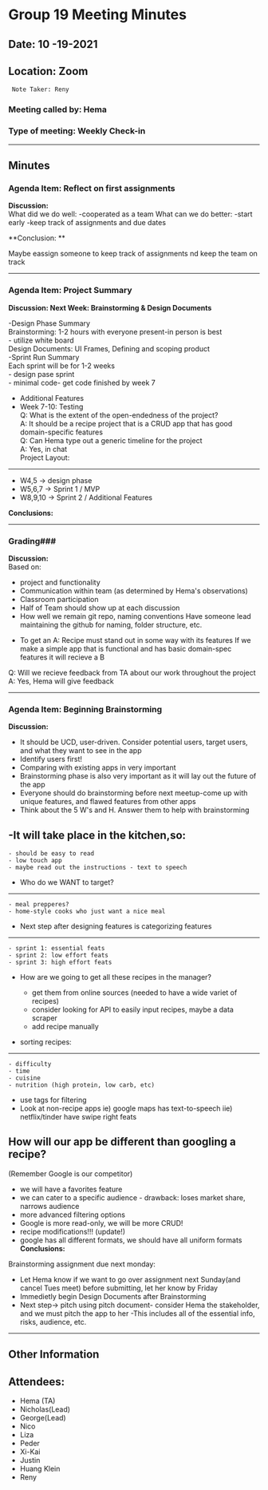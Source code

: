 # Group 19 Meeting Minutes #
## Date:  10 -19-2021 ##
## Location:  Zoom ##
     Note Taker: Reny

### **Meeting called by: Hema** ###

### **Type of meeting: Weekly Check-in**  ###
--------------------------------------

## Minutes ##

### Agenda Item: Reflect on first assignments ###

**Discussion:**  
What did we do well: 
-cooperated as a team
What can we do better: 
-start early
-keep track of assignments and due dates

**Conclusion: **

Maybe eassign someone to keep track of assignments nd keep the team on track

-------

### Agenda Item: Project Summary ###

**Discussion: Next Week: Brainstorming & Design Documents**  

-Design Phase Summary\
    Brainstorming: 1-2 hours with everyone present-in person is best\
    - utilize white board\
    Design Documents: UI Frames, Defining and scoping product\
-Sprint Run Summary\
    Each sprint will be for 1-2 weeks\
    - design pase sprint\
    - minimal code- get code finished by week 7
- Additional Features
- Week 7-10: Testing \
Q: What is the extent of the open-endedness of the project?\
A: It  should be a recipe project that is a CRUD app that has good domain-specific features\
Q: Can Hema type out a generic timeline for the project\
A: Yes, in chat\
Project Layout: 
--------------------------
- W4,5 -> design phase
- W5,6,7 -> Sprint 1 / MVP
- W8,9,10 -> Sprint 2 / Additional Features

**Conclusions:**

-------

### Grading###

**Discussion:**  
Based on:
- project and functionality
- Communication within team (as determined by Hema's observations)
- Classroom participation
- Half of Team should show up at each discussion
- How well we remain git repo, naming conventions
    Have someone lead maintaining the github for naming, folder structure, etc. 
* To get an A: Recipe must stand out in some way with its  features
  If we make a simple app that is functional and has basic domain-spec features it will recieve a B

Q: Will we recieve feedback from TA about our work throughout the project
A: Yes, Hema will give feedback

-------

### Agenda Item: Beginning Brainstorming ###

**Discussion:**  
- It should be UCD, user-driven. Consider potential users, target users, and what they want to see in the app
- Identify users first!
- Comparing with existing apps in very important
- Brainstorming phase is also very important as it will lay out the future of the app
- Everyone should do brainstorming before next meetup-come up with unique features, and flawed features from other apps
- Think about the 5 W's and H. Answer them to help with brainstorming


-It will take place in the kitchen,so:
------------
    - should be easy to read
    - low touch app
    - maybe read out the instructions - text to speech
    
    
- Who do we WANT to target?
-------------
    - meal prepperes?
    - home-style cooks who just want a nice meal
    
- Next step after designing features is categorizing features
--------------------
    - sprint 1: essential feats
    - sprint 2: low effort feats 
    - sprint 3: high effort feats
    
- How are we going to get all these recipes in the manager?
    - get them from online sources (needed to have a wide variet of recipes)
    - consider looking for API to easily input recipes, maybe a data scraper
    - add recipe manually

- sorting recipes:
----------
    - difficulty
    - time
    - cuisine
    - nutrition (high protein, low carb, etc)
- use tags for filtering 
- Look at non-recipe apps
ie) google maps has text-to-speech
iie) netflix/tinder have swipe right feats

How will our app be different than googling a recipe?
----------------
(Remember Google is our competitor)
- we will have a favorites feature 
- we can cater to a specific audience - drawback: loses market share, narrows audience
- more advanced filtering options
- Google is more read-only, we will be more CRUD!
- recipe modifications!!! (update!)
- google has all different formats, we should have all uniform formats
**Conclusions:**

Brainstorming assignment due next monday: 
- Let Hema know if we want to go over assignment next Sunday(and cancel Tues meet) before submitting, let her know by Friday
- Immedietly begin Design Documents after Brainstorming
- Next step-> pitch using pitch document- consider Hema the stakeholder, and we must pitch the app to her
    -This includes all of the essential info, risks, audience, etc.

-----------------------------------

## Other Information ##


## Attendees: ##
- Hema (TA) 
- Nicholas(Lead) 
- George(Lead) 
- Nico 
- Liza 
- Peder 
- Xi-Kai 
- Justin
- Huang Klein
- Reny

